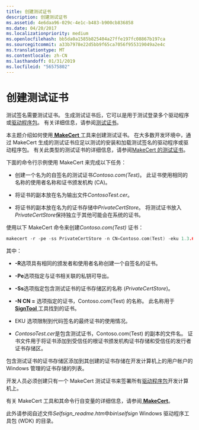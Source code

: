 ```yaml
---
title: 创建测试证书
description: 创建测试证书
ms.assetid: 4e6daa96-029c-4e1c-b483-b900cb836858
ms.date: 04/20/2017
ms.localizationpriority: medium
ms.openlocfilehash: bb5da0a1585b825404a27ffe197fc08867b197ca
ms.sourcegitcommit: a33b7978e22d5bb9f65ca7056f955319049a2e4c
ms.translationtype: MT
ms.contentlocale: zh-CN
ms.lasthandoff: 01/31/2019
ms.locfileid: "56575802"
---
```

# <a name="creating-test-certificates"></a>创建测试证书


测试签名需要测试证书。 生成测试证书后，它可以是用于测试登录多个驱动程序或[驱动程序包](driver-packages.md)。 有关详细信息，请参阅[测试证书](test-certificates.md)。

本主题介绍如何使用[ **MakeCert** ](https://msdn.microsoft.com/library/windows/hardware/ff548309)工具来创建测试证书。 在大多数开发环境中，通过 MakeCert 生成的测试证书应足以测试的安装和加载测试签名的驱动程序或驱动程序包。 有关此类型的测试证书的详细信息，请参阅[MakeCert 的测试证书](makecert-test-certificate.md)。

下面的命令行示例使用 MakeCert 来完成以下任务：

-   创建一个名为的自签名的测试证书*Contoso.com(Test)*。 此证书使用相同的名称的使用者名称和证书颁发机构 (CA)。

-   将证书的副本放在名为输出文件*ContosoTest.cer*。

-   将证书的副本放在名为的证书存储中*PrivateCertStore*。 将测试证书放入*PrivateCertStore*保持独立于其他可能会在系统的证书。

使用以下 MakeCert 命令来创建*Contoso.com(Test)* 证书：

```cpp
makecert -r -pe -ss PrivateCertStore -n CN=Contoso.com(Test) -eku 1.3.6.1.5.5.7.3.3 ContosoTest.cer
```

其中：

-   **-R**选项具有相同的颁发者和使用者名称创建一个自签名的证书。

-   **-Pe**选项指定与证书相关联的私钥可导出。

-   **-Ss**选项指定包含测试证书的证书存储区的名称 (*PrivateCertStore*)。

-   **-N CN =** 选项指定的证书，Contoso.com(Test) 的名称。 此名称用于[ **SignTool** ](../devtest/signtool.md)工具找到的证书。

-   EKU 选项限制到代码签名的最终证书的使用情况。

-   *ContosoTest.cer*是包含测试证书，Contoso.com(Test) 的副本的文件名。 证书文件用于将证书添加到受信任的根证书颁发机构证书存储和受信任的发行者证书存储区。

包含测试证书的证书存储区添加到其创建的证书存储在开发计算机上的用户帐户的 Windows 管理的证书存储的列表。

开发人员必须创建只有一个 MakeCert 测试证书来签署所有[驱动程序包](driver-packages.md)开发计算机上。

有关 MakeCert 工具和其命令行自变量的详细信息，请参阅[ **MakeCert**](https://msdn.microsoft.com/library/windows/hardware/ff548309)。

此外请参阅自述文件*Selfsign_readme.htm*中*bin\\selfsign* Windows 驱动程序工具包 (WDK) 的目录。

 

 





